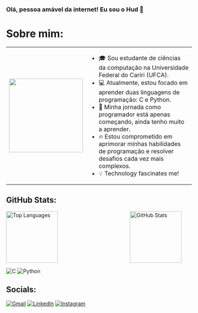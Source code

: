 ### Olá, pessoa amável da internet! Eu sou o Hud 👋

# Sobre mim: 

<table>
  <tr>
    <td>
      <p align="center">
        <img src="https://media.giphy.com/media/l0MYNYpSlRwCuXubm/giphy.gif" width="200" />
      </p>
    </td>
    <td>
      <ul>
        <li>🎓 Sou estudante de ciências da computação na Universidade Federal do Cariri (UFCA).</li>
        <li>💻 Atualmente, estou focado em aprender duas linguagens de programação: C e Python.</li>
        <li>🚀 Minha jornada como programador está apenas começando, ainda tenho muito a aprender.</li>
        <li>🔥 Estou comprometido em aprimorar minhas habilidades de programação e resolver desafios cada vez mais complexos.</li>
        <li>💡 Technology fascinates me!</li>
      </ul>
    </td>
  </tr>
</table>


##

## GitHub Stats:

<div style="display: flex;">
  <img src="https://github-readme-stats.vercel.app/api/top-langs/?username=DavidHuds0n&theme=merko&hide_border=false&include_all_commits=true&count_private=false&layout=compact" alt="Top Languages" style="height: 10em; flex: 2;">
  <img src="https://github-readme-stats.vercel.app/api?username=DavidHuds0n&theme=merko&hide_border=false&include_all_commits=true&count_private=false" alt="GitHub Stats" style="height: 10em; flex: 1;">
</div>

![C](https://img.shields.io/badge/C-00599C?style=for-the-badge&logo=c&logoColor=white)
![Python](https://img.shields.io/badge/Python-3776AB?style=for-the-badge&logo=python&logoColor=white)

##

## Socials:

[![Gmail](https://img.shields.io/badge/Gmail-D14836?style=for-the-badge&logo=gmail&logoColor=white)](mailto:davihudsonga@gmail.com) 
[![LinkedIn](https://img.shields.io/badge/LinkedIn-0077B5?style=for-the-badge&logo=linkedin&logoColor=white)](https://www.linkedin.com/in/david-hudson-394348272/) 
[![Instagram](https://img.shields.io/badge/Instagram-E4405F?style=for-the-badge&logo=instagram&logoColor=white)](https://www.instagram.com/d4v1dhud50n/)









